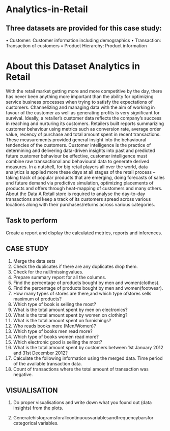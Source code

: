 # Analytics-in-Retail  

  ## Three datasets are provided for this case study:
• Customer: Customer information including demographics
• Transaction: Transaction of customers
• Product Hierarchy: Product information


# About this Dataset Analytics in Retail
With the retail market getting more and more competitive by the day, there has never been anything more important than the ability for optimizing service business processes when trying to satisfy the expectations of customers. Channelizing and managing data with the aim of working in favour of the customer as well as generating profits is very significant for survival.
Ideally, a retailer’s customer data reflects the company’s success in reaching and nurturing its customers. Retailers built reports summarizing customer behaviour using metrics such as conversion rate, average order value, recency of purchase and total amount spent in recent transactions. These measurements provided general insight into the behavioural tendencies of the customers.
Customer intelligence is the practice of determining and delivering data-driven insights into past and predicted future customer behaviour be effective, customer intelligence must combine raw transactional and behavioural data to generate derived measures. In a nutshell, for big retail players all over the world, data analytics is applied more these days at all stages of the retail process – taking track of popular products that are emerging, doing forecasts of sales and future demand via predictive simulation, optimizing placements of products and offers through heat-mapping of customers and many others.
About the Data
A Retail store is required to analyse the day-to-day transactions and keep a track of its customers spread across various locations along with their purchases/returns across various categories.
  
## Task to perform
Create a report and display the calculated metrics, reports and inferences.


## CASE STUDY
1. Merge the data sets
2. Check the duplicates if there are any duplicates drop them.
3. Check for the null/missingvalues.
4. Prepare summary report for all the columns.
5. Find the percentage of products bought by men and women(clothes).
6. Find the percentage of products bought by men and women(footwear).
7. How many types of stores are there,and which type ofstores sells maximum of products?
8. Which type of book is selling the most?
9. What is the total amount spent by men on electronics? 
10. What is the total amount spent by women on clothing?
11. What is the total amount spent on furnishings?
12. Who reads books more (Men/Women)?
13. Which type of books men read more?
14. Which type of books women read more?
15. Which electronic good is selling the most?
16. What is the total amount spent by customers between 1st January 2012 and 31st December 2012?
17. Calculate the following information using the merged data. Time period of the available transaction data.
18. Count of transactions where the total amount of transaction was negative.


## VISUALISATION
1. Do proper visualisations and write down what you found out (data insights) from the plots.
  
2. Generatehistogramsforallcontinuousvariablesandfrequencybarsfor categorical variables.
